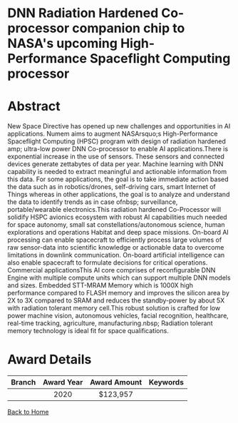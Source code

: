 
DNN Radiation Hardened Co-processor companion chip to NASA&#039;s upcoming High-Performance Spaceflight Computing processor
===========================================================================================================================

# Abstract


New Space Directive has opened up new challenges and opportunities in AI applications. Numem aims to augment NASArsquo;s High-Performance Spaceflight Computing (HPSC) program with design of radiation hardened amp; ultra-low power DNN Co-processor to enable AI applications.There is exponential increase in the use of sensors. These sensors and connected devices generate zettabytes of data per year. Machine learning with DNN capability is needed to extract meaningful and actionable information from this data. For some applications, the goal is to take immediate action based the data such as in robotics/drones, self-driving cars, smart Internet of Things whereas in other applications, the goal is to analyze and understand the data to identify trends as in case ofnbsp; surveillance, portable/wearable electronics.This radiation hardened Co-Processor will solidify HSPC avionics ecosystem with robust AI capabilities much needed for space autonomy, small sat constellations/autonomous science, human explorations and operations Habitat and deep space missions. On-board AI processing can enable spacecraft to efficiently process large volumes of raw sensor-data into scientific knowledge or actionable data to overcome limitations in downlink communication. On-board artificial intelligence can also enable spacecraft to formulate decisions for critical operations. Commercial applicationsThis AI core comprises of reconfigurable DNN Engine with multiple compute units which can support multiple DNN models and sizes. Embedded STT-MRAM Memory which is 1000X high performance compared to FLASH memory and improves the silicon area by 2X to 3X compared to SRAM and reduces the standby-power by about 5X with radiation tolerant memory cell.This robust solution is crafted for low power machine vision, autonomous vehicles, facial recognition, healthcare, real-time tracking, agriculture, manufacturing.nbsp; Radiation tolerant memory technology is ideal fit for space qualifications.  

# Award Details

|Branch|Award Year|Award Amount|Keywords|
| :---: | :---: | :---: | :---: |
||2020|$123,957||
  
  


[Back to Home](https://github.com/chrischow/dod_sbir_awards/CC/#674)